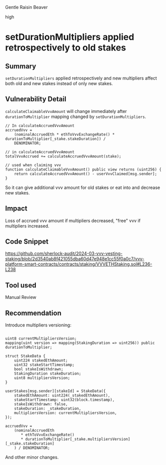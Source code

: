 Gentle Raisin Beaver

high

# setDurationMultipliers applied retrospectively to old stakes

## Summary

`setDurationMultipliers` applied retrospectively and new multipliers affect both old and new stakes instead of only new stakes.

## Vulnerability Detail

`calculateClaimableVvvAmount` will change immediately after `durationToMultiplier` mapping changed by `setDurationMultipliers`.

```solidity
// In calculateAccruedVvvAmount
accruedVvv =
    (nominalAccruedEth * ethToVvvExchangeRate() * durationToMultiplier[_stake.stakeDuration]) /
    DENOMINATOR;

// in calculateAccruedVvvAmount
totalVvvAccrued += calculateAccruedVvvAmount(stake);

// used when claiming vvv
function calculateClaimableVvvAmount() public view returns (uint256) {
    return calculateAccruedVvvAmount() - userVvvClaimed[msg.sender];
}
```

So it can give additional vvv amount for old stakes or eat into and decrease new stakes.

## Impact

Loss of accrued vvv amount if multipliers decreased, "free" vvv if multipliers increased.

## Code Snippet

https://github.com/sherlock-audit/2024-03-vvv-vesting-staking/blob/2d3540ab8f421055dba60d47e948e1cc55f0a0c7/vvv-platform-smart-contracts/contracts/staking/VVVETHStaking.sol#L236-L238

## Tool used

Manual Review

## Recommendation

Introduce multipliers versioning:

```solidity

uint8 currentMultipliersVersion;
mapping(uint version => mapping(StakingDuration => uint256)) public durationToMultiplier;

struct StakeData {
    uint224 stakedEthAmount;
    uint32 stakeStartTimestamp;
    bool stakeIsWithdrawn;
    StakingDuration stakeDuration;
    uint8 multipliersVersion;
}

userStakes[msg.sender][stakeId] = StakeData({
    stakedEthAmount: uint224(_stakedEthAmount),
    stakeStartTimestamp: uint32(block.timestamp),
    stakeIsWithdrawn: false,
    stakeDuration: _stakeDuration,
    multipliersVersion: currentMultipliersVersion,
});

accruedVvv =
    (nominalAccruedEth 
       * ethToVvvExchangeRate() 
       * durationToMultiplier[_stake.multipliersVersion][_stake.stakeDuration]
    ) / DENOMINATOR;
```

And other minor changes.